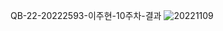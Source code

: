 QB-22-20222593-이주현-10주차-결과
![20221109](https://user-images.githubusercontent.com/113006326/200754058-af4e2f92-d54d-45be-96e2-d73d94b8206b.PNG)
